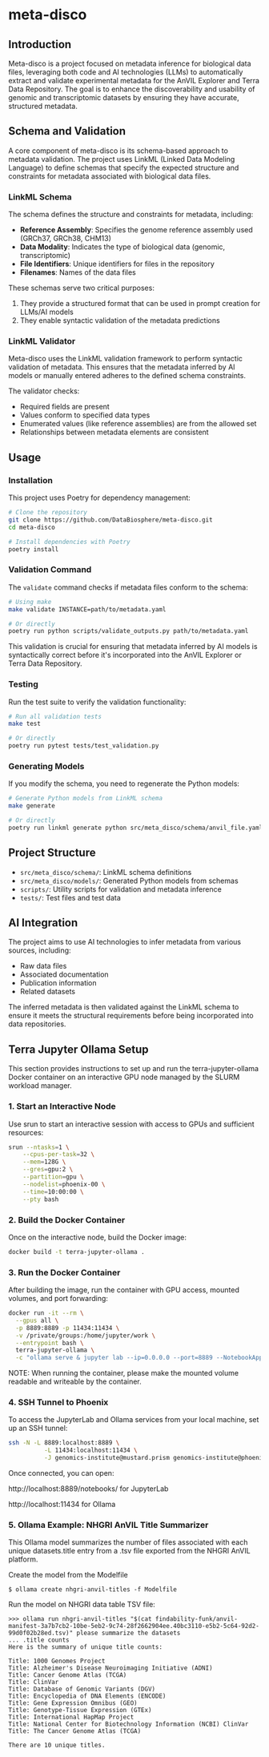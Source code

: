 # meta-disco

## Introduction

Meta-disco is a project focused on metadata inference for biological data files, leveraging both code and AI technologies (LLMs) to automatically extract and validate experimental metadata for the AnVIL Explorer and Terra Data Repository. The goal is to enhance the discoverability and usability of genomic and transcriptomic datasets by ensuring they have accurate, structured metadata.

## Schema and Validation

A core component of meta-disco is its schema-based approach to metadata validation. The project uses LinkML (Linked Data Modeling Language) to define schemas that specify the expected structure and constraints for metadata associated with biological data files.

### LinkML Schema

The schema defines the structure and constraints for metadata, including:

- **Reference Assembly**: Specifies the genome reference assembly used (GRCh37, GRCh38, CHM13)
- **Data Modality**: Indicates the type of biological data (genomic, transcriptomic)
- **File Identifiers**: Unique identifiers for files in the repository
- **Filenames**: Names of the data files

These schemas serve two critical purposes:
1. They provide a structured format that can be used in prompt creation for LLMs/AI models
2. They enable syntactic validation of the metadata predictions

### LinkML Validator

Meta-disco uses the LinkML validation framework to perform syntactic validation of metadata. This ensures that the metadata inferred by AI models or manually entered adheres to the defined schema constraints.

The validator checks:
- Required fields are present
- Values conform to specified data types
- Enumerated values (like reference assemblies) are from the allowed set
- Relationships between metadata elements are consistent

## Usage

### Installation

This project uses Poetry for dependency management:

```bash
# Clone the repository
git clone https://github.com/DataBiosphere/meta-disco.git
cd meta-disco

# Install dependencies with Poetry
poetry install
```

### Validation Command

The `validate` command checks if metadata files conform to the schema:

```bash
# Using make
make validate INSTANCE=path/to/metadata.yaml

# Or directly
poetry run python scripts/validate_outputs.py path/to/metadata.yaml
```

This validation is crucial for ensuring that metadata inferred by AI models is syntactically correct before it's incorporated into the AnVIL Explorer or Terra Data Repository.

### Testing

Run the test suite to verify the validation functionality:

```bash
# Run all validation tests
make test

# Or directly
poetry run pytest tests/test_validation.py
```

### Generating Models

If you modify the schema, you need to regenerate the Python models:

```bash
# Generate Python models from LinkML schema
make generate

# Or directly
poetry run linkml generate python src/meta_disco/schema/anvil_file.yaml > src/meta_disco/models/anvil_models.py
```

## Project Structure

- `src/meta_disco/schema/`: LinkML schema definitions
- `src/meta_disco/models/`: Generated Python models from schemas
- `scripts/`: Utility scripts for validation and metadata inference
- `tests/`: Test files and test data

## AI Integration

The project aims to use AI technologies to infer metadata from various sources, including:
- Raw data files
- Associated documentation
- Publication information
- Related datasets

The inferred metadata is then validated against the LinkML schema to ensure it meets the structural requirements before being incorporated into data repositories.

## Terra Jupyter Ollama Setup

This section provides instructions to set up and run the terra-jupyter-ollama Docker container on an interactive GPU node managed by the SLURM workload manager.

### 1. Start an Interactive Node

Use srun to start an interactive session with access to GPUs and sufficient resources:
```bash
srun --ntasks=1 \
	--cpus-per-task=32 \
	--mem=128G \
	--gres=gpu:2 \
	--partition=gpu \
	--nodelist=phoenix-00 \
	--time=10:00:00 \
	--pty bash
```

### 2. Build the Docker Container

Once on the interactive node, build the Docker image:
```bash
docker build -t terra-jupyter-ollama .
```

### 3. Run the Docker Container

After building the image, run the container with GPU access, mounted volumes, and port forwarding:
```bash
docker run -it --rm \
  --gpus all \
  -p 8889:8889 -p 11434:11434 \
  -v /private/groups:/home/jupyter/work \
  --entrypoint bash \
  terra-jupyter-ollama \
  -c "ollama serve & jupyter lab --ip=0.0.0.0 --port=8889 --NotebookApp.use_redirect_file=False --NotebookApp.notebook_dir=/home/jupyter/work --allow-root"
```

NOTE: When running the container, please make the mounted volume readable and writeable by the container. 

### 4. SSH Tunnel to Phoenix

To access the JupyterLab and Ollama services from your local machine, set up an SSH tunnel:

```bash
ssh -N -L 8889:localhost:8889 \
          -L 11434:localhost:11434 \
          -J genomics-institute@mustard.prism genomics-institute@phoenix-00
```

Once connected, you can open:

http://localhost:8889/notebooks/ for JupyterLab

http://localhost:11434 for Ollama

### 5. Ollama Example: NHGRI AnVIL Title Summarizer

This Ollama model summarizes the number of files associated with each unique datasets.title entry from a .tsv file exported from the NHGRI AnVIL platform.

Create the model from the Modelfile
```
$ ollama create nhgri-anvil-titles -f Modelfile
```
Run the model on NHGRI data table TSV file:
```
>>> ollama run nhgri-anvil-titles "$(cat findability-funk/anvil-manifest-3a7b7cb2-10be-5eb2-9c74-28f2662904ee.40bc3110-e5b2-5c64-92d2-99d0f02b28ed.tsv)" please summarize the datasets
... .title counts
Here is the summary of unique title counts:

Title: 1000 Genomes Project
Title: Alzheimer's Disease Neuroimaging Initiative (ADNI)
Title: Cancer Genome Atlas (TCGA)
Title: ClinVar
Title: Database of Genomic Variants (DGV)
Title: Encyclopedia of DNA Elements (ENCODE)
Title: Gene Expression Omnibus (GEO)
Title: Genotype-Tissue Expression (GTEx)
Title: International HapMap Project
Title: National Center for Biotechnology Information (NCBI) ClinVar
Title: The Cancer Genome Atlas (TCGA)

There are 10 unique titles.
```
